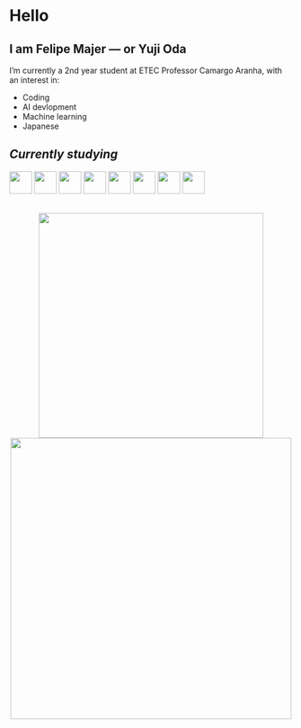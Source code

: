 # **Hello**

## I am Felipe Majer — or Yuji Oda

I’m currently a 2nd year student at ETEC Professor Camargo Aranha, with an interest in:
- Coding
- AI devlopment
- Machine learning
- Japanese

## *Currently studying*
<img src="https://cdn.jsdelivr.net/gh/devicons/devicon@latest/icons/java/java-original.svg" width="40" height="40"/> <img src="https://cdn.jsdelivr.net/gh/devicons/devicon@latest/icons/csharp/csharp-original.svg" width="40" height="40"/> <img src="https://cdn.jsdelivr.net/gh/devicons/devicon@latest/icons/python/python-original.svg" width="40" height="40"/> <img src="https://cdn.jsdelivr.net/gh/devicons/devicon@latest/icons/typescript/typescript-original.svg" width="40" height="40"/> <img src="https://cdn.jsdelivr.net/gh/devicons/devicon@latest/icons/php/php-original.svg" width="40" height="40"/> <img src="https://cdn.jsdelivr.net/gh/devicons/devicon@latest/icons/html5/html5-original.svg" width="40" height="40"/> <img src="https://cdn.jsdelivr.net/gh/devicons/devicon@latest/icons/css3/css3-original.svg" width="40" height="40"/> <img src="https://cdn.jsdelivr.net/gh/devicons/devicon@latest/icons/javascript/javascript-plain.svg" width="40" height="40"/>
<br><br>

<p align="center">
  <a href="https://github.com/Oda-Yuji">
    <img src="https://github-readme-stats.vercel.app/api/top-langs/?username=Oda-Yuji&layout=compact&langs_count=7&theme=dracula" width="400" />
  </a>
  <a href="https://github.com/Oda-Yuji">
    <img src="https://github-readme-stats.vercel.app/api?username=Oda-Yuji&show_icons=true&theme=dracula" width="500" />
  </a>
</p>
<!--
[![Top Langs](https://github-readme-stats.vercel.app/api/top-langs/?username=Oda-Yuji&layout=compact&langs_count=7&theme=dracula)](https://github.com/Oda-Yuji) [![GitHub stats](https://github-readme-stats.vercel.app/api?username=Oda-Yuji&show_icons=true&theme=dracula)](https://github.com/Oda-Yuji)
<div>
<a href="https://github.com/Oda-Yuji">
<img loading="lazy" height="180em" src="https://github-readme-stats.vercel.app/api/top-langs/?username=Oda-Yuji&layout=compact&langs_count=7&theme=dracula"/>
<img loading="lazy" height="180em" src="https://github-readme-stats.vercel.app/api?username=Oda-Yuji&show_icons=true&theme=dracula&include_all_commits=true&count_private=true"/>
</div>
<!--
![Snake animation](https://github.com/Oda-Yuji/Oda-Yuji/blob/output/github-contribution-grid-snake.svg)
-->
